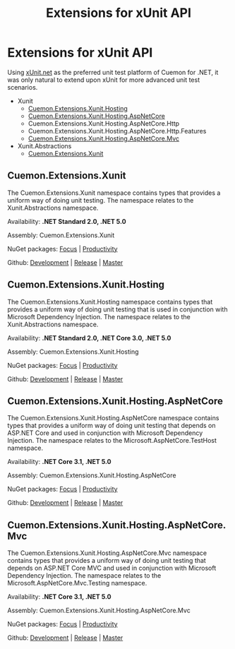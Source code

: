 ﻿---
uid: extensions-xunit-md
title: Extensions for xUnit API
---
# Extensions for xUnit API

Using [xUnit.net](https://xunit.net/) as the preferred unit test platform of Cuemon for .NET, it was only natural to extend upon xUnit for more advanced unit test scenarios.

+ Xunit
  + [Cuemon.Extensions.Xunit.Hosting](#cuemonextensionsxunithosting)
  + [Cuemon.Extensions.Xunit.Hosting.AspNetCore](#cuemonextensionsxunithostingaspnetcore)
  + Cuemon.Extensions.Xunit.Hosting.AspNetCore.Http
  + Cuemon.Extensions.Xunit.Hosting.AspNetCore.Http.Features
  + [Cuemon.Extensions.Xunit.Hosting.AspNetCore.Mvc](#cuemonextensionsxunithostingaspnetcoremvc)
+ Xunit.Abstractions
  + [Cuemon.Extensions.Xunit](#cuemonextensionsxunit)

## Cuemon.Extensions.Xunit

The Cuemon.Extensions.Xunit namespace contains types that provides a uniform way of doing unit testing. The namespace relates to the Xunit.Abstractions namespace.

Availability: **.NET Standard 2.0, .NET 5.0**

Assembly: Cuemon.Extensions.Xunit

NuGet packages: [Focus](https://www.nuget.org/packages/Cuemon.Extensions.Xunit) | [Productivity](https://www.nuget.org/packages/Cuemon.Extensions.Xunit.App)

Github: [Development](https://github.com/gimlichael/Cuemon/tree/development/src/Cuemon.Extensions.Xunit) | [Release](https://github.com/gimlichael/Cuemon/tree/release/src/Cuemon.Extensions.Xunit) | [Master](https://github.com/gimlichael/Cuemon/tree/master/src/Cuemon.Extensions.Xunit)

## Cuemon.Extensions.Xunit.Hosting

The Cuemon.Extensions.Xunit.Hosting namespace contains types that provides a uniform way of doing unit testing that is used in conjunction with Microsoft Dependency Injection. The namespace relates to the Xunit.Abstractions namespace.

Availability: **.NET Standard 2.0, .NET Core 3.0, .NET 5.0**

Assembly: Cuemon.Extensions.Xunit.Hosting

NuGet packages: [Focus](https://www.nuget.org/packages/Cuemon.Extensions.Xunit.Hosting) | [Productivity](https://www.nuget.org/packages/Cuemon.Extensions.Xunit.App)

Github: [Development](https://github.com/gimlichael/Cuemon/tree/development/src/Cuemon.Extensions.Xunit.Hosting) | [Release](https://github.com/gimlichael/Cuemon/tree/release/src/Cuemon.Extensions.Xunit.Hosting) | [Master](https://github.com/gimlichael/Cuemon/tree/master/src/Cuemon.Extensions.Xunit.Hosting)

## Cuemon.Extensions.Xunit.Hosting.AspNetCore

The Cuemon.Extensions.Xunit.Hosting.AspNetCore namespace contains types that provides a uniform way of doing unit testing that depends on ASP.NET Core and used in conjunction with Microsoft Dependency Injection. The namespace relates to the Microsoft.AspNetCore.TestHost namespace.

Availability: **.NET Core 3.1, .NET 5.0**

Assembly: Cuemon.Extensions.Xunit.Hosting.AspNetCore

NuGet packages: [Focus](https://www.nuget.org/packages/Cuemon.Extensions.Xunit.Hosting.AspNetCore) | [Productivity](https://www.nuget.org/packages/Cuemon.Extensions.Xunit.App)

Github: [Development](https://github.com/gimlichael/Cuemon/tree/development/src/Cuemon.Extensions.Xunit.Hosting.AspNetCore) | [Release](https://github.com/gimlichael/Cuemon/tree/release/src/Cuemon.Extensions.Xunit.Hosting.AspNetCore) | [Master](https://github.com/gimlichael/Cuemon/tree/master/src/Cuemon.Extensions.Xunit.Hosting.AspNetCore)

## Cuemon.Extensions.Xunit.Hosting.AspNetCore.Mvc

The Cuemon.Extensions.Xunit.Hosting.AspNetCore.Mvc namespace contains types that provides a uniform way of doing unit testing that depends on ASP.NET Core MVC and used in conjunction with Microsoft Dependency Injection. The namespace relates to the Microsoft.AspNetCore.Mvc.Testing namespace.

Availability: **.NET Core 3.1, .NET 5.0**

Assembly: Cuemon.Extensions.Xunit.Hosting.AspNetCore.Mvc

NuGet packages: [Focus](https://www.nuget.org/packages/Cuemon.Extensions.Xunit.Hosting.AspNetCore.Mvc) | [Productivity](https://www.nuget.org/packages/Cuemon.Extensions.Xunit.App)

Github: [Development](https://github.com/gimlichael/Cuemon/tree/development/src/Cuemon.Extensions.Xunit.Hosting.AspNetCore.Mvc) | [Release](https://github.com/gimlichael/Cuemon/tree/release/src/Cuemon.Extensions.Xunit.Hosting.AspNetCore.Mvc) | [Master](https://github.com/gimlichael/Cuemon/tree/master/src/Cuemon.Extensions.Xunit.Hosting.AspNetCore.Mvc)